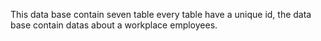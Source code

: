 This data base contain seven table every table have a unique id, the data base contain datas about a workplace employees.
 